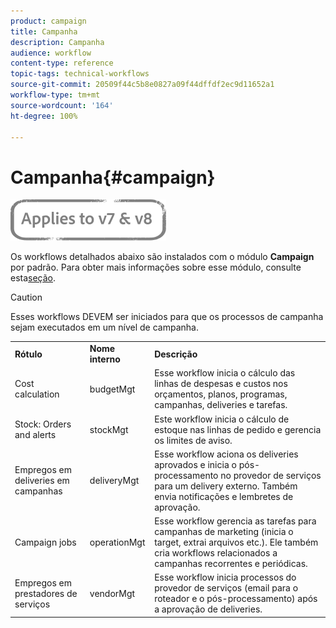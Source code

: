```yaml
---
product: campaign
title: Campanha
description: Campanha
audience: workflow
content-type: reference
topic-tags: technical-workflows
source-git-commit: 20509f44c5b8e0827a09f44dffdf2ec9d11652a1
workflow-type: tm+mt
source-wordcount: '164'
ht-degree: 100%

---
```



# Campanha{#campaign}

![](../../assets/common.svg)

Os workflows detalhados abaixo são instalados com o módulo **Campaign** por padrão. Para obter mais informações sobre esse módulo, consulte esta[seção](../../campaign/using/designing-marketing-campaigns.md).

>[!CAUTION]
>
>Esses workflows DEVEM ser iniciados para que os processos de campanha sejam executados em um nível de campanha.

<table> 
 <tbody> 
  <tr> 
   <td> <strong>Rótulo</strong><br /> </td> 
   <td> <strong>Nome interno</strong><br /> </td> 
   <td> <strong>Descrição</strong><br /> </td> 
  </tr> 
  <tr> 
   <td> <span class="uicontrol">Cost calculation</span> <br /> </td> 
   <td> <span class="uicontrol">budgetMgt</span><br /> </td> 
   <td> Esse workflow inicia o cálculo das linhas de despesas e custos nos orçamentos, planos, programas, campanhas, deliveries e tarefas.<br /> </td> 
  </tr> 
  <tr> 
   <td> <span class="uicontrol">Stock: Orders and alerts</span> <br /> </td> 
   <td> <span class="uicontrol">stockMgt</span><br /> </td> 
   <td> Este workflow inicia o cálculo de estoque nas linhas de pedido e gerencia os limites de aviso.<br /> </td> 
  </tr> 
  <tr> 
   <td> <span class="uicontrol">Empregos em deliveries em campanhas</span><br /> </td> 
   <td> <span class="uicontrol">deliveryMgt</span><br /> </td> 
   <td> Esse workflow aciona os deliveries aprovados e inicia o pós-processamento no provedor de serviços para um delivery externo. Também envia notificações e lembretes de aprovação.<br /> </td> 
  </tr> 
  <tr> 
   <td> <span class="uicontrol">Campaign jobs</span> <br /> </td> 
   <td> <span class="uicontrol">operationMgt</span><br /> </td> 
   <td> Esse workflow gerencia as tarefas para campanhas de marketing (inicia o target, extrai arquivos etc.). Ele também cria workflows relacionados a campanhas recorrentes e periódicas.<br /> </td> 
  </tr> 
  <tr> 
   <td> <span class="uicontrol">Empregos em prestadores de serviços</span> <br /> </td> 
   <td> <span class="uicontrol">vendorMgt</span><br /> </td> 
   <td> Esse workflow inicia processos do provedor de serviços (email para o roteador e o pós-processamento) após a aprovação de deliveries. <br /> </td> 
  </tr> 
 </tbody> 
</table>

